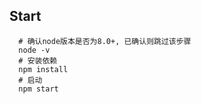 ## Start

```shell
  # 确认node版本是否为8.0+, 已确认则跳过该步骤
  node -v
  # 安装依赖
  npm install
  # 启动
  npm start
```
